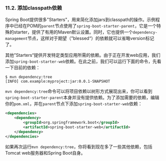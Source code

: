 ### 11.2. 添加classpath依赖

Spring Boot提供很多"Starters"，用来简化添加jars到classpath的操作。示例程序中已经在POM的`parent`节点使用了`spring-boot-starter-parent`，它是一个特殊的starter，提供了有用的Maven默认设置。同时，它也提供一个`dependency-management`节点，这样对于期望（”blessed“）的依赖就可以省略version标记了。

其他”Starters“提供开发特定类型应用所需的依赖。由于正在开发web应用，我们添加`spring-boot-starter-web`依赖。在此之前，我们可以运行下面的命令，先看一下目前的依赖：
```shell
$ mvn dependency:tree
[INFO] com.example:myproject:jar:0.0.1-SNAPSHOT
```
`mvn dependency:tree`命令可以将项目依赖以树形方式展现出来，你可以看到`spring-boot-starter-parent`本身并没有提供依赖。为了添加需要的依赖，编辑你的`pom.xml`，并在`parent`节点下添加`spring-boot-starter-web`依赖：
```xml
<dependencies>
    <dependency>
        <groupId>org.springframework.boot</groupId>
        <artifactId>spring-boot-starter-web</artifactId>
    </dependency>
</dependencies>
```
如果再次运行`mvn dependency:tree`，你将看到现在多了一些其他依赖，包括Tomcat web服务器和Spring Boot自身。
